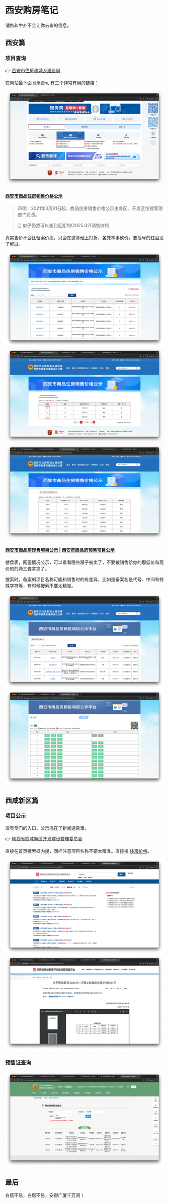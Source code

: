 # 西安购房笔记

销售和中介不会让你去查的信息。

## 西安篇

### 项目查询

👉 [西安市住房和城乡建设局](https://zjj.xa.gov.cn/)

在网站最下面 `信息查询`, 有三个非常有用的链接：

![查询入口](./images/西安市-查询入口.png)

#### [西安市商品住房销售价格公示](https://zjj.xa.gov.cn/ygsf/jggs/index.aspx)

> 声明：2021年3月31日起，商品住房销售价格公示由各区、开发区住建管理部门负责。

> 👆 似乎仍然可以查到近期的(2025.02)销售价格

真实售价不会比备案价高，只会在这基础上打折，各凭本事砍价。要摇号的红盘没了解过。

![价格公示-搜索](./images/西安市-价格公示-1.png)
![价格公示-项目](./images/西安市-价格公示-2.png)
![价格公示-楼幢价格](./images/西安市-价格公示-3.png)

#### [西安市商品房现售项目公示](https://zjj.xa.gov.cn/xsgs/index.aspx) | [西安市商品房预售项目公示](https://zjj.xa.gov.cn/ygsf/index.aspx)

楼盘表，网签情况公示，可以看看哪些房子被卖了，不要被销售给你的那低价和高价的的两三套拿捏了。

搜索时，备案的项目名称可能和销售时的有差异，比如是备案名是代号、中间有特殊字符等，有时候搜索不要太精准。

![预售项目公示](./images/西安市-预售项目公示.png)
![预售项目楼盘表](./images/西安市-预售项目楼盘表.png)

## 西咸新区篇

### 项目公示

没有专门的入口，公示混在了新闻通告里。

👉 [陕西省西咸新区开发建设管理委员会](http://www.xixianxinqu.gov.cn/)

直接在首页搜索框内搜，同样注意项目名称不要太精准。直接搜 [住房价格](http://www.xixianxinqu.gov.cn/so/6190000001/s?tab=all&qt=%E4%BD%8F%E6%88%BF%E4%BB%B7%E6%A0%BC)。

![西咸新区-价格公示-搜索](./images/西咸新区-价格公示-搜索.png)
![西咸新区-价格公示](./images/西咸新区-价格公示.png)

### [预售证查询](https://zw.xixianxinqu.gov.cn/icity/convenience/house/houseSalePermit)

![西咸新区-预售证查询](./images/西咸新区-预售证查询.png)

## 最后

白居不易，白居不易，安得广厦千万间！
